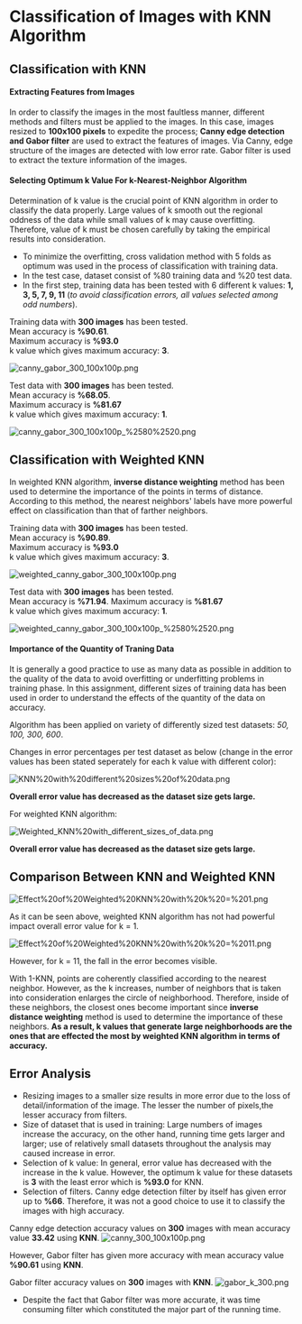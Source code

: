 # Classification of Images with KNN Algorithm

## Classification with KNN 

#### Extracting Features from Images

In order to classify the images in the most faultless manner, different methods and filters must be applied to the images.
In this case, images resized to **100x100 pixels** to expedite the process; **Canny edge detection and Gabor filter** are used to extract the features of images.
Via Canny, edge structure of the images are detected with low error rate.
Gabor filter is used to extract the texture information of the images.

#### Selecting Optimum k Value For k-Nearest-Neighbor Algorithm

Determination of k value is the crucial point of KNN algorithm in order to classify the data properly. 
Large values of k smooth out the regional oddness of the data while small values of k may cause overfitting.
Therefore, value of k must be chosen carefully by taking the empirical results into consideration.

* To minimize the overfitting, cross validation method with 5 folds as optimum was used in the process of classification with training data.  
* In the test case, dataset consist of %80 training data and %20 test data.
* In the first step, training data has been tested with 6 different k values: **1, 3, 5, 7, 9, 11** (*to avoid classification errors, all values selected among odd numbers*).


Training data with **300 images** has been tested.  
Mean accuracy is **%90.61**.  
Maximum accuracy is **%93.0**  
k value which gives maximum accuracy: **3**.

![canny_gabor_300_100x100p.png](images/canny_gabor_300_100x100p.png)

Test data with **300 images** has been tested.  
Mean accuracy is **%68.05**.  
Maximum accuracy is **%81.67**  
k value which gives maximum accuracy: **1**.

![canny_gabor_300_100x100p_%2580%2520.png](images/canny_gabor_300_100x100p_%2580%2520.png)

## Classification with Weighted KNN 

In weighted KNN algorithm, **inverse distance weighting** method has been used to determine the importance of the points in terms of distance. According to this method, the nearest neighbors' labels have more powerful effect on classification than that of farther neighbors.

Training data with **300 images** has been tested.  
Mean accuracy is **%90.89**.  
Maximum accuracy is **%93.0**  
k value which gives maximum accuracy: **3**.

![weighted_canny_gabor_300_100x100p.png](images/weighted_canny_gabor_300_100x100p.png)


Test data with **300 images** has been tested.  
Mean accuracy is **%71.94**. 
Maximum accuracy is **%81.67**  
k value which gives maximum accuracy: **1**.

![weighted_canny_gabor_300_100x100p_%2580%2520.png](images/weighted_canny_gabor_300_100x100p_%2580%2520.png)

#### Importance of the Quantity of Traning Data

It is generally a good practice to use as many data as possible in addition to the quality of the data to avoid overfitting or underfitting problems in training phase. In this assignment, different sizes of training data has been used in order to understand the effects of the quantity of the data on accuracy.

Algorithm has been applied on variety of differently sized test datasets: *50, 100, 300, 600*.

Changes in error percentages per test dataset as below (change in the error values has been stated seperately for each k value with different color):

![KNN%20with%20different%20sizes%20of%20data.png](images/KNN%20with%20different%20sizes%20of%20data.png)

**Overall error value has decreased as the dataset size gets large.**

For weighted KNN algorithm:

![Weighted_KNN%20with_different_sizes_of_data.png](images/Weighted_KNN%20with_different_sizes_of_data.png)

**Overall error value has decreased as the dataset size gets large.**

## Comparison Between KNN and Weighted KNN

![Effect%20of%20Weighted%20KNN%20with%20k%20=%201.png](images/Effect%20of%20Weighted%20KNN%20with%20k%20=%201.png)

As it can be seen above, weighted KNN algorithm has not had powerful impact overall error value for k = 1.

![Effect%20of%20Weighted%20KNN%20with%20k%20=%2011.png](images/Effect%20of%20Weighted%20KNN%20with%20k%20=%2011.png)

However, for k = 11, the fall in the error becomes visible.

With 1-KNN, points are coherently classified according to the nearest neighbor. However, as the k increases, number of neighbors that is taken into consideration enlarges the circle of neighborhood. Therefore, inside of these neighbors, the closest ones become important since **inverse distance weighting** method is used to determine the importance of these neighbors.
**As a result, k values that generate large neighborhoods are the ones that are effected the most by weighted KNN algorithm in terms of accuracy.**

## Error Analysis

* Resizing images to a smaller size results in more error due to the loss of detail/information of the image. The lesser the number of pixels,the lesser accuracy from filters.
* Size of dataset that is used in training: Large numbers of images increase the accuracy, on the other hand, running time gets larger and larger; use of relatively small datasets throughout the analysis may caused increase in error.
* Selection of k value: In general, error value has decreased with the increase in the k value. However, the optimum k value for these datasets is **3** with the least error which is **%93.0** for KNN.
* Selection of filters. Canny edge detection filter by itself has given error up to **%66**. Therefore, it was not a good choice to use it to classify the images with high accuracy.

Canny edge detection accuracy values on **300** images with mean accuracy value **33.42** using **KNN**.
![canny_300_100x100p.png](images/canny_300_100x100p.png)

However, Gabor filter has given more accuracy with mean accuracy value **%90.61** using **KNN**.

Gabor filter accuracy values on **300** images with **KNN**.
![gabor_k_300.png](images/gabor_k_300.png)

* Despite the fact that Gabor filter was more accurate, it was time consuming filter which constituted the major part of the running time.
